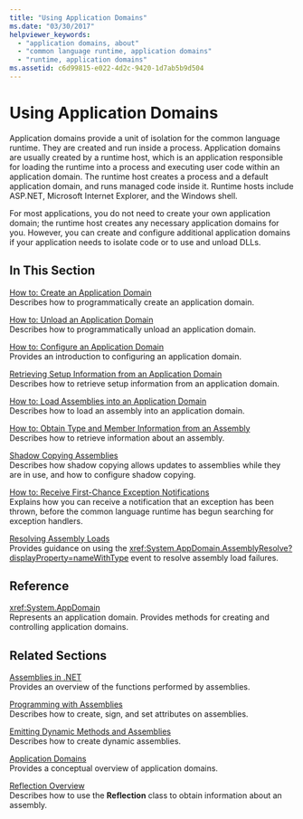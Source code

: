 ```yaml
---
title: "Using Application Domains"
ms.date: "03/30/2017"
helpviewer_keywords: 
  - "application domains, about"
  - "common language runtime, application domains"
  - "runtime, application domains"
ms.assetid: c6d99815-e022-4d2c-9420-1d7ab5b9d504
---
```

# Using Application Domains

Application domains provide a unit of isolation for the common language runtime. They are created and run inside a process. Application domains are usually created by a runtime host, which is an application responsible for loading the runtime into a process and executing user code within an application domain. The runtime host creates a process and a default application domain, and runs managed code inside it. Runtime hosts include ASP.NET, Microsoft Internet Explorer, and the Windows shell.  
  
For most applications, you do not need to create your own application domain; the runtime host creates any necessary application domains for you. However, you can create and configure additional application domains if your application needs to isolate code or to use and unload DLLs.  
  
## In This Section  

[How to: Create an Application Domain](how-to-create-an-application-domain.md)  
Describes how to programmatically create an application domain.  
  
[How to: Unload an Application Domain](how-to-unload-an-application-domain.md)  
Describes how to programmatically unload an application domain.  
  
[How to: Configure an Application Domain](how-to-configure-an-application-domain.md)  
Provides an introduction to configuring an application domain.  
  
[Retrieving Setup Information from an Application Domain](retrieve-setup-information.md)  
Describes how to retrieve setup information from an application domain.  
  
[How to: Load Assemblies into an Application Domain](how-to-load-assemblies-into-an-application-domain.md)  
Describes how to load an assembly into an application domain.  
  
[How to: Obtain Type and Member Information from an Assembly](../reflection-and-codedom/get-type-member-information.md)  
Describes how to retrieve information about an assembly.  
  
[Shadow Copying Assemblies](shadow-copy-assemblies.md)  
Describes how shadow copying allows updates to assemblies while they are in use, and how to configure shadow copying.  
  
[How to: Receive First-Chance Exception Notifications](how-to-receive-first-chance-exception-notifications.md)  
Explains how you can receive a notification that an exception has been thrown, before the common language runtime has begun searching for exception handlers.  
  
[Resolving Assembly Loads](../../standard/assembly/resolve-loads.md)  
Provides guidance on using the <xref:System.AppDomain.AssemblyResolve?displayProperty=nameWithType> event to resolve assembly load failures.  
  
## Reference  

<xref:System.AppDomain>  
Represents an application domain. Provides methods for creating and controlling application domains.  
  
## Related Sections  
[Assemblies in .NET](../../standard/assembly/index.md)  
Provides an overview of the functions performed by assemblies.  
  
[Programming with Assemblies](../../standard/assembly/program.md)  
Describes how to create, sign, and set attributes on assemblies.  
  
[Emitting Dynamic Methods and Assemblies](../reflection-and-codedom/emitting-dynamic-methods-and-assemblies.md)  
Describes how to create dynamic assemblies.  
  
[Application Domains](application-domains.md)  
Provides a conceptual overview of application domains.  
  
[Reflection Overview](../reflection-and-codedom/reflection.md)  
Describes how to use the **Reflection** class to obtain information about an assembly.

